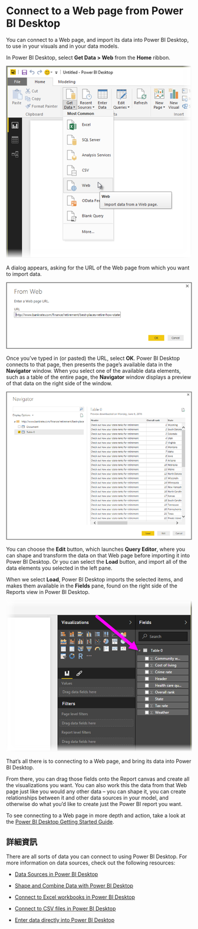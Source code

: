 <properties
   pageTitle="Connect to a Web page from Power BI Desktop"
   description="Easily connect to and use Web page data in Power BI Desktop"
   services="powerbi"
   documentationCenter=""
   authors="davidiseminger"
   manager="mblythe"
   backup=""
   editor=""
   tags=""
   qualityFocus="no"
   qualityDate=""/>

<tags
   ms.service="powerbi"
   ms.devlang="NA"
   ms.topic="article"
   ms.tgt_pltfrm="NA"
   ms.workload="powerbi"
   ms.date="09/29/2016"
   ms.author="davidi"/>

# Connect to a Web page from Power BI Desktop

You can connect to a Web page, and import its data into Power BI Desktop, to use in your visuals and in your data models.

In Power BI Desktop, select <bpt id="p1">**</bpt>Get Data &gt; Web<ept id="p1">**</ept> from the <bpt id="p2">**</bpt>Home<ept id="p2">**</ept> ribbon.

![](media/powerbi-desktop-connect-to-web/connect-to-web_1.png)

A dialog appears, asking for the URL of the Web page from which you want to import data.

![](media/powerbi-desktop-connect-to-web/connect-to-web_2.png)

Once you’ve typed in (or pasted) the URL, select <bpt id="p1">**</bpt>OK<ept id="p1">**</ept>. Power BI Desktop connects to that page, then presents the page’s available data in the <bpt id="p1">**</bpt>Navigator<ept id="p1">**</ept> window. When you select one of the available data elements, such as a table of the entire page, the <bpt id="p1">**</bpt>Navigator<ept id="p1">**</ept> window displays a preview of that data on the right side of the window.

![](media/powerbi-desktop-connect-to-web/connect-to-web_3.png)

You can choose the <bpt id="p1">**</bpt>Edit<ept id="p1">**</ept> button, which launches <bpt id="p2">**</bpt>Query Editor<ept id="p2">**</ept>, where you can shape and transform the data on that Web page before importing it into Power BI Desktop. Or you can select the <bpt id="p1">**</bpt>Load<ept id="p1">**</ept> button, and import all of the data elements you selected in the left pane.

When we select <bpt id="p1">**</bpt>Load<ept id="p1">**</ept>, Power BI Desktop imports the selected items, and makes them available in the <bpt id="p2">**</bpt>Fields<ept id="p2">**</ept> pane, found on the right side of the Reports view in Power BI Desktop.

![](media/powerbi-desktop-connect-to-web/connect-to-web_4.png)

That’s all there is to connecting to a Web page, and bring its data into Power BI Desktop.

From there, you can drag those fields onto the Report canvas and create all the visualizations you want. You can also work this the data from that Web page just like you would any other data – you can shape it, you can create relationships between it and other data sources in your model, and otherwise do what you’d like to create just the Power BI report you want.

To see connecting to a Web page in more depth and action, take a look at the <bpt id="p1">[</bpt>Power BI Desktop Getting Started Guide<ept id="p1">](powerbi-desktop-getting-started.md)</ept>.


## 詳細資訊

﻿There are all sorts of data you can connect to using Power BI Desktop. For more information on data sources, check out the following resources:

-   [Data Sources in Power BI Desktop](powerbi-desktop-data-sources.md)

-   [Shape and Combine Data with Power BI Desktop](powerbi-desktop-shape-and-combine-data.md)

-   [Connect to Excel workbooks in Power BI Desktop](powerbi-desktop-connect-excel.md)   

-   [Connect to CSV files in Power BI Desktop](powerbi-desktop-connect-csv.md)   

-   [Enter data directly into Power BI Desktop](powerbi-desktop-enter-data-directly-into-desktop.md)   

